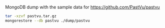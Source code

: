 MongoDB dump with the sample data for https://github.com/PastVu/pastvu

```bash
tar -xzvf pastvu.tar.gz
mongorestore --db pastvu ./dump/pastvu
```
